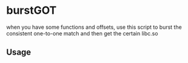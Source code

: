 # burstGOT
when you have some functions  and  offsets, use this script to burst the consistent one-to-one match and then get the certain libc.so

## Usage

